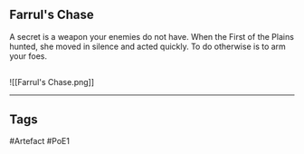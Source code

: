 ## Farrul's Chase
A secret is a weapon your enemies do not have.
When the First of the Plains hunted, she moved in silence and acted quickly.
To do otherwise is to arm your foes.
##
![[Farrul's Chase.png]]

---
## Tags
#Artefact
#PoE1